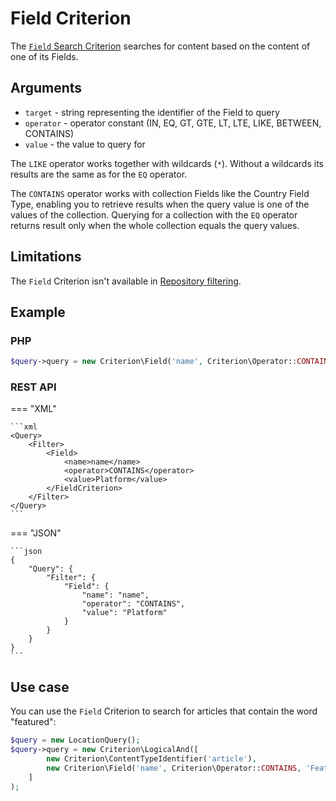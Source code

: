 # Field Criterion

The [`Field` Search Criterion](https://github.com/ibexa/core/blob/main/src/contracts/Repository/Values/Content/Query/Criterion/Field.php)
searches for content based on the content of one of its Fields.

## Arguments

- `target` - string representing the identifier of the Field to query
- `operator` - operator constant (IN, EQ, GT, GTE, LT, LTE, LIKE, BETWEEN, CONTAINS)
- `value` - the value to query for

The `LIKE` operator works together with wildcards (`*`). Without a wildcards its results are the same as for the `EQ` operator.

The `CONTAINS` operator works with collection Fields like the Country Field Type,
enabling you to retrieve results when the query value is one of the values of the collection.
Querying for a collection with the `EQ` operator returns result only when the whole collection equals the query values.

## Limitations

The `Field` Criterion isn't available in [Repository filtering](search_api.md#repository-filtering).


## Example

### PHP

``` php
$query->query = new Criterion\Field('name', Criterion\Operator::CONTAINS, 'Platform');
```

### REST API

=== "XML"

    ```xml
    <Query>
        <Filter>
            <Field>
                <name>name</name>
                <operator>CONTAINS</operator>
                <value>Platform</value>
            </FieldCriterion>
        </Filter>
    </Query>
    ```

=== "JSON"

    ```json
    {
        "Query": {
            "Filter": {
                "Field": {
                    "name": "name",
                    "operator": "CONTAINS",
                    "value": "Platform"
                }
            }
        }
    }
    ```

## Use case

You can use the `Field` Criterion to search for articles that contain the word "featured":

``` php hl_lines="4"
$query = new LocationQuery();
$query->query = new Criterion\LogicalAnd([
        new Criterion\ContentTypeIdentifier('article'),
        new Criterion\Field('name', Criterion\Operator::CONTAINS, 'Featured')
    ]
);
```
